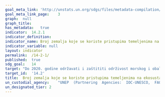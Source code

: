 ```yaml
---	
goal_meta_link:	'http://unstats.un.org/sdgs/files/metadata-compilation/Metadata-Goal-14.pdf'
goal_meta_link_page:	3
graph:	null
graph_title:	
has_metadata:	true
indicator:	14.2.1
indicator_definition:	
indicator_name:	Broj zemalja koje se koriste pristupima temeljenima na ekosustavima u upravljanju morskim područjima
indicator_variable:	null
layout:	indicator
permalink:	/14-2-1/
published:	true  
sdg_goal:	14
target:	"Do 2020. godine održavati i zaštititi održivost morskog i obalnog ekosustava kako bi se izbjegli značajni nepovoljni utjecaji, uključujući jačanje njihove elastičnosti i poduzeti mjere za njihovu obnovu kako bi se postigli zdravi i produktivni oceani"
target_id:	'14.2'
title:	Broj zemalja koje se koriste pristupima temeljenima na ekosustavima u upravljanju morskim područjima
un_custodial_agency:	"UNEP  (Partnering  Agencies:  IOC-UNESCO,  FAO)"
un_designated_tier:	2
---	
```

